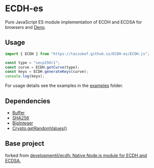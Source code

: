 # ECDH-es

Pure JavaScript ES module implementation of ECDH and ECDSA for browsers and [Deno](https://deno.langd/).

## Usage

```js
import { ECDH } from "https://taisukef.github.io/ECDH-es/ECDH.js";

const type = "secp256r1";
const curve = ECDH.getCurve(type);
const keys = ECDH.generateKeys(curve);
console.log(keys);
```

For usage details see the examples in the [examples](examples/) folder.

## Dependencies

- [Buffer](https://github.com/taisukef/buffer)
- [SHA256](https://github.com/taisukef/sha256-es)
- [BigInteger](https://github.com/taisukef/jsbn-es)
- [Crypto.getRandomValues()](https://developer.mozilla.org/ja/docs/Web/API/Crypto/getRandomValues)

## Base project

forked from [developmentil/ecdh: Native Node.js module for ECDH and ECDSA.](https://github.com/developmentil/ecdh)
